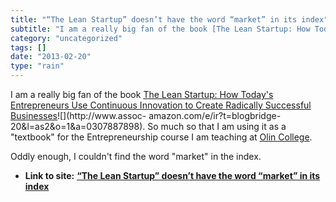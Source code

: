 ```yaml
---
title: "“The Lean Startup” doesn’t have the word “market” in its index"
subtitle: "I am a really big fan of the book [The Lean Startup: How Today's Entrepreneurs"
category: "uncategorized"
tags: []
date: "2013-02-20"
type: "rain"
---
```

I am a really big fan of the book [The Lean Startup: How Today's Entrepreneurs
Use Continuous Innovation to Create Radically Successful
Businesses](<http://www.amazon.com/gp/product/0307887898/ref=as_li_ss_tl?ie=UTF8&camp=1789&creative=390957&creativeASIN=0307887898&linkCode=as2&tag=blogbridge-20>)![](http://www.assoc-
amazon.com/e/ir?t=blogbridge-20&l=as2&o=1&a=0307887898). So much so that I am
using it as a "textbook" for the Entrepreneurship course I am teaching at
[Olin College](<http://www.olin.edu>).

Oddly enough, I couldn't find the word "market" in the index.


* **Link to site:** **[“The Lean Startup” doesn’t have the word “market” in its index](None)**